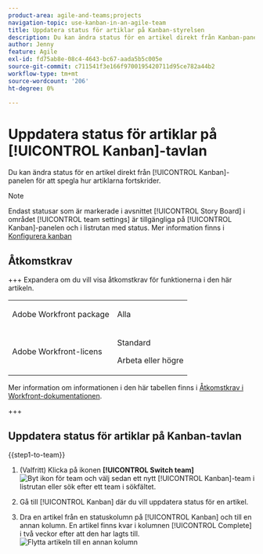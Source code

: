 ```yaml
---
product-area: agile-and-teams;projects
navigation-topic: use-kanban-in-an-agile-team
title: Uppdatera status för artiklar på Kanban-styrelsen
description: Du kan ändra status för en artikel direkt från Kanban-panelen för att spegla hur artiklarna fortskrider.
author: Jenny
feature: Agile
exl-id: fd75ab8e-08c4-4643-bc67-aada5b5c005e
source-git-commit: c711541f3e166f9700195420711d95ce782a44b2
workflow-type: tm+mt
source-wordcount: '206'
ht-degree: 0%

---
```


# Uppdatera status för artiklar på [!UICONTROL Kanban]-tavlan

Du kan ändra status för en artikel direkt från [!UICONTROL Kanban]-panelen för att spegla hur artiklarna fortskrider.

>[!NOTE]
>
>Endast statusar som är markerade i avsnittet [!UICONTROL Story Board] i området [!UICONTROL team settings] är tillgängliga på [!UICONTROL Kanban]-panelen och i listrutan med status. Mer information finns i [Konfigurera kanban](../../agile/get-started-with-agile-in-workfront/configure-kanban.md)

## Åtkomstkrav

+++ Expandera om du vill visa åtkomstkrav för funktionerna i den här artikeln.

<table style="table-layout:auto"> 
 <col> 
 </col> 
 <col> 
 </col> 
 <tbody> 
  <tr> 
   <td role="rowheader">Adobe Workfront package</td> 
   <td> <p>Alla</p> </td> 
  </tr> 
  <tr> 
   <td role="rowheader">Adobe Workfront-licens</td> 
   <td> <p>Standard</p> 
   <p>Arbeta eller högre</p> </td> 
  </tr>
 </tbody> 
</table>

Mer information om informationen i den här tabellen finns i [Åtkomstkrav i Workfront-dokumentationen](/help/quicksilver/administration-and-setup/add-users/access-levels-and-object-permissions/access-level-requirements-in-documentation.md).

+++

## Uppdatera status för artiklar på Kanban-tavlan

{{step1-to-team}}

1. (Valfritt) Klicka på ikonen **[!UICONTROL Switch team]** ![Byt ikon för team](assets/switch-team-icon.png) och välj sedan ett nytt [!UICONTROL Kanban]-team i listrutan eller sök efter ett team i sökfältet.

1. Gå till [!UICONTROL Kanban] där du vill uppdatera status för en artikel.
1. Dra en artikel från en statuskolumn på [!UICONTROL Kanban] och till en annan kolumn.
En artikel finns kvar i kolumnen [!UICONTROL Complete] i två veckor efter att den har lagts till.
   ![Flytta artikeln till en annan kolumn](assets/agile-storyboard-progress.png)

